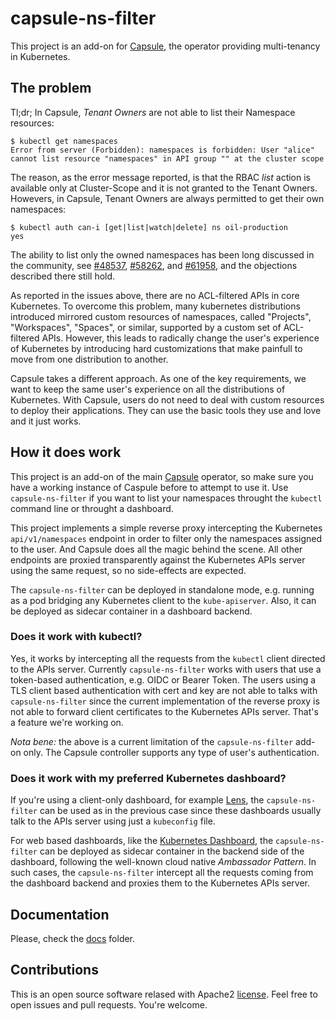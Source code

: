 # capsule-ns-filter

This project is an add-on for [Capsule](https://github.com/clastix/capsule), the operator providing multi-tenancy in Kubernetes.

## The problem

Tl;dr; In Capsule, _Tenant Owners_ are not able to list their Namespace resources:

```
$ kubectl get namespaces
Error from server (Forbidden): namespaces is forbidden: User "alice" cannot list resource "namespaces" in API group "" at the cluster scope
```

The reason, as the error message reported, is that the RBAC _list_ action is
available only at Cluster-Scope and it is not granted to the Tenant Owners. Howevers, in Capsule, Tenant Owners are always permitted to get their own namespaces:

```
$ kubectl auth can-i [get|list|watch|delete] ns oil-production
yes
```

The ability to list only the owned namespaces has been long discussed in the community, see [#48537](https://github.com/kubernetes/kubernetes/issues/48537), [#58262](https://github.com/kubernetes/kubernetes/issues/58262), and [#61958](https://github.com/kubernetes/kubernetes/issues/61958), and the objections described there still hold.

As reported in the issues above, there are no ACL-filtered APIs in core Kubernetes. To overcome this problem, many kubernetes distributions introduced mirrored custom resources of namespaces, called "Projects", "Workspaces", "Spaces", or similar, supported by a custom set of ACL-filtered APIs. However, this leads to radically change the user's experience of Kubernetes by introducing hard customizations that make painfull to move from one distribution to another. 

Capsule takes a different approach. As one of the key requirements, we want to keep the same user's experience on all the distributions of Kubernetes. With Capsule, users do not need to deal with custom resources to deploy their applications. They can use the basic tools they use and love and it just works.

## How it does work

This project is an add-on of the main [Capsule](https://github.com/clastix/capsule) operator, so make sure you have a working instance of Caspule before to attempt to use it. Use `capsule-ns-filter` if you want to list your namespaces throught the `kubectl` command line or throught a dashboard.

This project implements a simple reverse proxy intercepting the Kubernetes
`api/v1/namespaces` endpoint in order to filter only the namespaces assigned to the user. And Capsule does all the magic behind the scene. All other endpoints are proxied transparently against the Kubernetes APIs server using the same request, so no side-effects are expected. 

The `capsule-ns-filter` can be deployed in standalone mode, e.g. running as a pod bridging any Kubernetes client to the `kube-apiserver`. Also, it can be deployed as sidecar container in a dashboard backend. 

### Does it work with kubectl?
Yes, it works by intercepting all the requests from the `kubectl` client directed to the APIs server. Currently `capsule-ns-filter` works with users that use a token-based authentication, e.g. OIDC or Bearer Token. The users using a TLS client based authentication with cert and key are not able to talks with `capsule-ns-filter` since the current implementation of the reverse proxy is not able to forward client certificates to the Kubernetes APIs server. That's a feature we're working on.

_Nota bene:_ the above is a current limitation of the `capsule-ns-filter` add-on only. The Capsule controller supports any type of user's authentication.


### Does it work with my preferred Kubernetes dashboard?
If you're using a client-only dashboard, for example [Lens](https://k8slens.dev/), the `capsule-ns-filter` can be used as in the previous case since these dashboards usually talk to the APIs server using just a `kubeconfig` file.

For web based dashboards, like the [Kubernetes Dashboard](https://github.com/kubernetes/dashboard), the `capsule-ns-filter` can be deployed as sidecar container in the backend side of the dashboard, following the well-known cloud native _Ambassador Pattern_. In such cases, the `capsule-ns-filter` intercept all the requests coming from the dashboard backend and proxies them to the Kubernetes APIs server.

## Documentation
Please, check the [docs](./docs) folder.

## Contributions
This is an open source software relased with Apache2 [license](./LICENSE). Feel free to open issues and pull requests. You're welcome.